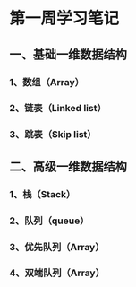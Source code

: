 # 第一周学习笔记  
## 一、基础一维数据结构  
### 1、数组（Array）  
### 2、链表（Linked list）  
### 3、跳表（Skip list）  
## 二、高级一维数据结构  
### 1、栈（Stack）  
### 2、队列（queue）  
### 3、优先队列（Array）  
### 4、双端队列（Array）  
